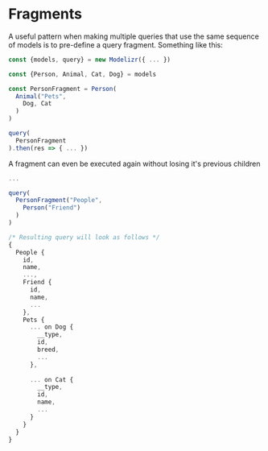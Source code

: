 # Fragments

A useful pattern when making multiple queries that use the same sequence of models is to pre-define a query fragment. Something like this:

```javascript
const {models, query} = new Modelizr({ ... })

const {Person, Animal, Cat, Dog} = models

const PersonFragment = Person(
  Animal("Pets",
    Dog, Cat
  )
)

query(
  PersonFragment
).then(res => { ... })
```

A fragment can even be executed again without losing it's previous children

```javascript
...

query(
  PersonFragment("People",
    Person("Friend")
  )
)

/* Resulting query will look as follows */
{
  People {
    id,
    name,
    ...,
    Friend {
      id,
      name,
      ...
    },
    Pets {
      ... on Dog {
        __type,
        id,
        breed,
        ...
      },
      
      ... on Cat {
        __type,
        id,
        name,
        ...
      }
    }
  }
}
```